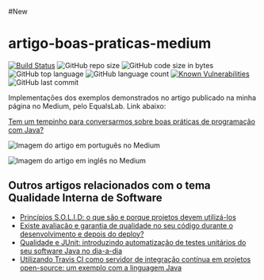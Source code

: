 #New
# artigo-boas-praticas-medium 
[![Build Status](https://travis-ci.org/mariazevedo88/artigo-boas-praticas-medium.svg?branch=master)](https://travis-ci.org/mariazevedo88/artigo-boas-praticas-medium) ![GitHub repo size](https://img.shields.io/github/repo-size/mariazevedo88/artigo-boas-praticas-medium.svg) ![GitHub code size in bytes](https://img.shields.io/github/languages/code-size/mariazevedo88/artigo-boas-praticas-medium.svg)  ![GitHub top language](https://img.shields.io/github/languages/top/mariazevedo88/artigo-boas-praticas-medium.svg) ![GitHub language count](https://img.shields.io/github/languages/count/mariazevedo88/artigo-boas-praticas-medium.svg) [![Known Vulnerabilities](https://snyk.io/test/github/mariazevedo88/artigo-boas-praticas-medium/badge.svg?targetFile=pom.xml)](https://snyk.io/test/github/mariazevedo88/artigo-boas-praticas-medium?targetFile=pom.xml) ![GitHub last commit](https://img.shields.io/github/last-commit/mariazevedo88/artigo-boas-praticas-medium.svg)

Implementações dos exemplos demonstrados no artigo publicado na minha página no Medium, pelo EqualsLab. Link abaixo:

[Tem um tempinho para conversarmos sobre boas práticas de programação com Java?](https://bit.ly/2Cs4PxN)


![Imagem do artigo em português no Medium](src/main/resources/images/article-pt.png)

![Imagem do artigo em inglês no Medium](src/main/resources/images/article-en.png)

## Outros artigos relacionados com o tema Qualidade Interna de Software

* [Princípios S.O.L.I.D: o que são e porque projetos devem utilizá-los](https://bit.ly/2o97vY1)
* [Existe avaliação e garantia de qualidade no seu código durante o desenvolvimento e depois do deploy?](https://bit.ly/2BLwPgi)
* [Qualidade e JUnit: introduzindo automatização de testes unitários do seu software Java no dia-a-dia](https://bit.ly/2Oosil4)
* [Utilizando Travis CI como servidor de integração contínua em projetos open-source: um exemplo com a linguagem Java](https://bit.ly/2QVowWw)
